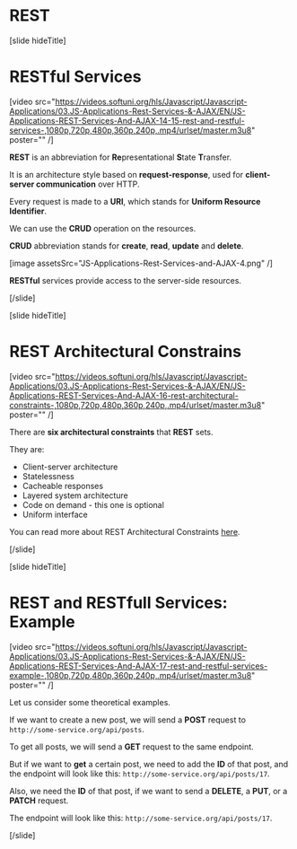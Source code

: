# REST

[slide hideTitle]

# RESTful Services

[video src="https://videos.softuni.org/hls/Javascript/Javascript-Applications/03.JS-Applications-Rest-Services-&-AJAX/EN/JS-Applications-REST-Services-And-AJAX-14-15-rest-and-restful-services-,1080p,720p,480p,360p,240p,.mp4/urlset/master.m3u8" poster="" /]

**REST** is an abbreviation for **Re**presentational **S**tate **T**ransfer.

It is an architecture style based on **request-response**, used for **client-server communication** over HTTP.

Every request is made to a **URI**, which stands for **Uniform Resource Identifier**.

We can use the **CRUD** operation on the resources.

**CRUD** abbreviation stands for **create**, **read**, **update** and **delete**.

[image assetsSrc="JS-Applications-Rest-Services-and-AJAX-4.png" /]

**RESTful** services provide access to the server-side resources.

[/slide]

[slide hideTitle]

# REST Architectural Constrains

[video src="https://videos.softuni.org/hls/Javascript/Javascript-Applications/03.JS-Applications-Rest-Services-&-AJAX/EN/JS-Applications-REST-Services-And-AJAX-16-rest-architectural-constraints-,1080p,720p,480p,360p,240p,.mp4/urlset/master.m3u8" poster="" /]

There are **six architectural constraints** that **REST** sets.

They are:

- Client-server architecture
- Statelessness
- Cacheable responses
- Layered system architecture
- Code on demand - this one is optional
- Uniform interface

You can read more about REST Architectural Constraints [here](https://www.ics.uci.edu/~fielding/pubs/dissertation/fielding_dissertation.pdf?fbclid=IwAR0vzDHFwDYLG_uarrsMbxwhgvnmgE6s-7jk37y0agkxxgqvXM7y-wCiZXQ).

[/slide]

[slide hideTitle]
# REST and RESTfull Services: Example

[video src="https://videos.softuni.org/hls/Javascript/Javascript-Applications/03.JS-Applications-Rest-Services-&-AJAX/EN/JS-Applications-REST-Services-And-AJAX-17-rest-and-restful-services-example-,1080p,720p,480p,360p,240p,.mp4/urlset/master.m3u8" poster="" /]

Let us consider some theoretical examples.

If we want to create a new post, we will send a **POST** request to `http://some-service.org/api/posts`.

To get all posts, we will send a **GET** request to the same endpoint.

But if we want to **get** a certain post, we need to add the **ID** of that post, and the endpoint will look like this: `http://some-service.org/api/posts/17`.

Also, we need the **ID** of that post, if we want to send a **DELETE**, a **PUT**, or a **PATCH** request.

The endpoint will look like this: `http://some-service.org/api/posts/17`.

[/slide]

